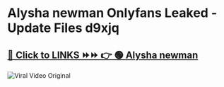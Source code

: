 
 # Alysha newman Onlyfans Leaked - Update Files d9xjq

## <h2><a href="https://clipsfans.com/Alysha_newman&ref=git">🔗 Click to LINKS ⏩⏩ 👉 🟢 Alysha newman </a></h2>

<a href="https://clipsfans.com/Alysha_newman&ref=git" rel="nofollow" data-target="animated-image.originalLink"><img src="https://i.ibb.co.com/xMMVF88/686577567.gif" alt="Viral Video Original" style="max-width: 100%; display: inline-block;" data-target="animated-image.originalImage"></a>

